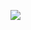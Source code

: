 ![](https://raw.githubusercontent.com/chromium/chromium/934ae3183fd1ecb86aca06f12f6499d34d61fcb2/files/output.gif)
